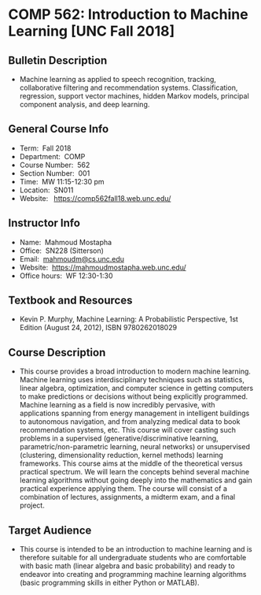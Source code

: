 # COMP 562: Introduction to Machine Learning [UNC Fall 2018]

## Bulletin Description

* Machine learning as applied to speech recognition, tracking, collaborative filtering and recommendation systems. Classification, regression, support vector machines, hidden Markov models, principal component analysis, and deep learning.

## General Course Info

* Term:  Fall 2018
* Department:  COMP
* Course Number:  562
* Section Number:  001
* Time:  MW 11:15-12:30 pm
* Location:  SN011
* Website:   https://comp562fall18.web.unc.edu/

## Instructor Info

* Name:  Mahmoud Mostapha
* Office:  SN228 (Sitterson)
* Email:  mahmoudm@cs.unc.edu
* Website:  https://mahmoudmostapha.web.unc.edu/
* Office hours:  WF 12:30-1:30
           
## Textbook and Resources

* Kevin P. Murphy, Machine Learning: A Probabilistic Perspective, 1st Edition (August 24, 2012), ISBN 9780262018029

## Course Description

* This course provides a broad introduction to modern machine learning. Machine learning uses interdisciplinary techniques such as statistics, linear algebra, optimization, and computer science in getting computers to make predictions or decisions without being explicitly programmed. Machine learning as a field is now incredibly pervasive, with applications spanning from energy management in intelligent buildings to autonomous navigation, and from analyzing medical data to book recommendation systems, etc. This course will cover casting such problems in a supervised (generative/discriminative learning, parametric/non-parametric learning, neural networks) or unsupervised (clustering, dimensionality reduction, kernel methods) learning frameworks. This course aims at the middle of the theoretical versus practical spectrum. We will learn the concepts behind several machine learning algorithms without going deeply into the mathematics and gain practical experience applying them. The course will consist of a combination of lectures, assignments, a midterm exam, and a final project.

## Target Audience

* This course is intended to be an introduction to machine learning and is therefore suitable for all undergraduate students who are comfortable with basic math (linear algebra and basic probability) and ready to endeavor into creating and programming machine learning algorithms (basic programming skills in either Python or MATLAB).

